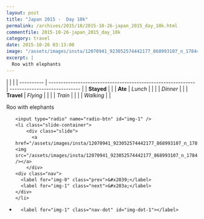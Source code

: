 ```yaml
---
layout: post
title: "Japan 2015 -  Day 10k"
permalink: /archives/2015/10/2015-10-26-japan_2015_day_10k.html
commentfile: 2015-10-26-japan_2015_day_10k
category: travel
date: 2015-10-26 03:13:00
image: "/assets/images/insta/12070941_923052574442177_868993107_n_17844982612047535.jpg"
excerpt: |
  Roo with elephants
---
```


|            |                                                              |
| ---------- | ------------------------------------------------------------ | ----------------------------- |
| **Stayed** |  |
| **Ate**    | _Lunch_                                                      |          |
|            | _Dinner_                                                     |          |
| **Travel** | _Flying_                                                     |          |
|            | _Train_                                                      |          |
|            | _Walking_                                                    |          |


Roo with elephants


<ul class="slides">

    <input type="radio" name="radio-btn" id="img-1" />
    <li class="slide-container">
        <div class="slide">
          <a href="/assets/images/insta/12070941_923052574442177_868993107_n_17844982612047535.jpg"><img src="/assets/images/insta/12070941_923052574442177_868993107_n_17844982612047535.jpg" /></a>
        </div>
    <div class="nav">
      <label for="img-0" class="prev">&#x2039;</label>
      <label for="img-1" class="next">&#x203a;</label>
    </div>
    </li>
			
<li class="nav-dots">

      <label for="img-1" class="nav-dot" id="img-dot-1"></label>

</li>
</ul>        
             

		